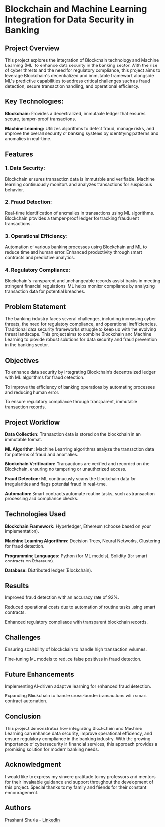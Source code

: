 # Blockchain and Machine Learning Integration for Data Security in Banking

## Project Overview
This project explores the integration of Blockchain technology and Machine Learning (ML) to enhance data security in the banking sector. With the rise of cyber threats and the need for regulatory compliance, this project aims to leverage Blockchain's decentralized and immutable framework alongside ML's predictive capabilities to address critical challenges such as fraud detection, secure transaction handling, and operational efficiency.

## Key Technologies:
****Blockchain:**** Provides a decentralized, immutable ledger that ensures secure, tamper-proof transactions.

**Machine Learning:** Utilizes algorithms to detect fraud, manage risks, and improve the overall security of banking systems by identifying patterns and anomalies in real-time.

## Features
### 1. Data Security:
Blockchain ensures transaction data is immutable and verifiable.
Machine learning continuously monitors and analyzes transactions for suspicious behavior.

### 2. Fraud Detection:
Real-time identification of anomalies in transactions using ML algorithms.
Blockchain provides a tamper-proof ledger for tracking fraudulent transactions.

### 3. Operational Efficiency:
Automation of various banking processes using Blockchain and ML to reduce time and human error.
Enhanced productivity through smart contracts and predictive analytics.

### 4. Regulatory Compliance:
Blockchain's transparent and unchangeable records assist banks in meeting stringent financial regulations.
ML helps monitor compliance by analyzing transaction data for potential breaches.

## Problem Statement
The banking industry faces several challenges, including increasing cyber threats, the need for regulatory compliance, and operational inefficiencies. Traditional data security frameworks struggle to keep up with the evolving threat landscape. This project aims to combine Blockchain and Machine Learning to provide robust solutions for data security and fraud prevention in the banking sector.

## Objectives
To enhance data security by integrating Blockchain’s decentralized ledger with ML algorithms for fraud detection.

To improve the efficiency of banking operations by automating processes and reducing human error.

To ensure regulatory compliance through transparent, immutable transaction records.

## Project Workflow
**Data Collection:** Transaction data is stored on the blockchain in an immutable format.

**ML Algorithm:** Machine Learning algorithms analyze the transaction data for patterns of fraud and anomalies.

**Blockchain Verification:** Transactions are verified and recorded on the Blockchain, ensuring no tampering or unauthorized access.

**Fraud Detection:** ML continuously scans the blockchain data for irregularities and flags potential fraud in real-time.

**Automation:** Smart contracts automate routine tasks, such as transaction processing and compliance checks.

## Technologies Used
**Blockchain Framework:** Hyperledger, Ethereum (choose based on your implementation).

**Machine Learning Algorithms:** Decision Trees, Neural Networks, Clustering for fraud detection.

**Programming Languages:** Python (for ML models), Solidity (for smart contracts on Ethereum).

**Database:** Distributed ledger (Blockchain).

## Results
Improved fraud detection with an accuracy rate of 92%.

Reduced operational costs due to automation of routine tasks using smart contracts.

Enhanced regulatory compliance with transparent blockchain records.

## Challenges
Ensuring scalability of blockchain to handle high transaction volumes.

Fine-tuning ML models to reduce false positives in fraud detection.

## Future Enhancements
Implementing AI-driven adaptive learning for enhanced fraud detection.

Expanding Blockchain to handle cross-border transactions with smart contract automation.

## Conclusion
This project demonstrates how integrating Blockchain and Machine Learning can enhance data security, improve operational efficiency, and ensure regulatory compliance in the banking industry. With the growing importance of cybersecurity in financial services, this approach provides a promising solution for modern banking needs.

## Acknowledgment
I would like to express my sincere gratitude to my professors and mentors for their invaluable guidance and support throughout the development of this project. Special thanks to my family and friends for their constant encouragement.

## Authors
Prashant Shukla - [LinkedIn](https://www.linkedin.com/in/prashant1188/)
